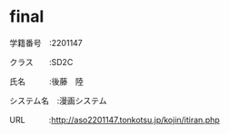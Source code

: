 # final

学籍番号　:2201147

クラス　　:SD2C

氏名　　　:後藤　陸

システム名　:漫画システム

URL　　　:http://aso2201147.tonkotsu.jp/kojin/itiran.php
